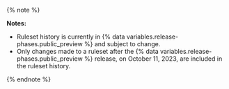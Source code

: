 {% note %}

**Notes:**

* Ruleset history is currently in {% data variables.release-phases.public_preview %} and subject to change.
* Only changes made to a ruleset after the {% data variables.release-phases.public_preview %} release, on October 11, 2023, are included in the ruleset history.

{% endnote %}
